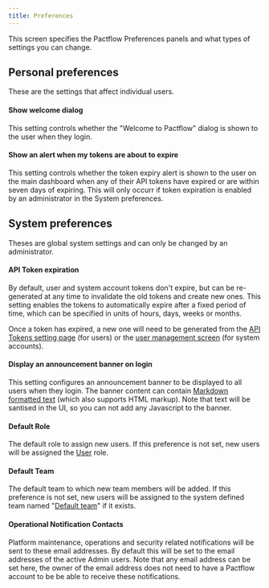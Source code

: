 ```yaml
---
title: Preferences
---
```


This screen specifies the Pactflow Preferences panels and what types of settings you can change.

## Personal preferences

These are the settings that affect individual users.

#### Show welcome dialog

This setting controls whether the "Welcome to Pactflow" dialog is shown to the user when they login.

#### Show an alert when my tokens are about to expire

This setting controls whether the token expiry alert is shown to the user on the main dashboard when any of their
API tokens have expired or are within seven days of expiring. This will only occurr if token expiration is enabled
by an administrator in the System preferences.

## System preferences

Theses are global system settings and can only be changed by an administrator.

#### API Token expiration

By default, user and system account tokens don't expire, but can be re-generated at any time to invalidate the old tokens 
and create new ones. This setting enables the tokens to automatically expire after a fixed period of time, which can be
specified in units of hours, days, weeks or months.

Once a token has expired, a new one will need to be generated from the [API Tokens setting page](./api-tokens) (for users) or the [user
management screen](./users#system-accounts) (for system accounts).

#### Display an announcement banner on login

This setting configures an announcement banner to be displayed to all users when they login. The banner content can contain [Markdown
formatted text](https://commonmark.org/help/) (which also supports HTML markup). Note that text will be santised in the UI, so you
can not add any Javascript to the banner.

#### Default Role

The default role to assign new users. If this preference is not set, new users will be assigned the [User](/docs/permissions/predefined-roles#user) role.

#### Default Team

The default team to which new team members will be added. If this preference is not set, new users will be assigned to the system defined team named "[Default team](/docs/user-interface/settings/teams#the-default-team)" if it exists.

#### Operational Notification Contacts

Platform maintenance, operations and security related notifications will be sent to these email addresses. By default this will be set to the email addresses of the active Admin users. Note that any email address can be set here, the owner of the email address does not need to have a Pactflow account to be be able to receive these notifications.